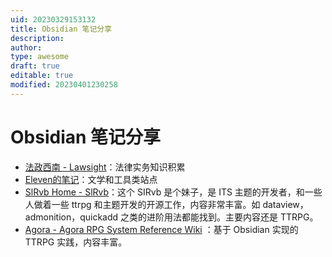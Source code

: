 ```yaml
---
uid: 20230329153132
title: Obsidian 笔记分享
description: 
author: 
type: awesome
draft: true
editable: true
modified: 20230401230258
---
```


# Obsidian 笔记分享

- [法政西南 - Lawsight](https://publish.obsidian.md/wanyulawyer/Lawsight)：法律实务知识积累
- [Eleven的笔记](https://publish.obsidian.md/eleven)：文学和工具类站点
- [SlRvb Home - SlRvb](https://publish.obsidian.md/slrvb/90+Site/SlRvb+Home)：这个 SIRvb 是个妹子，是 ITS 主题的开发者，和一些人做着一些 ttrpg 和主题开发的开源工作，内容非常丰富。如 dataview，admonition，quickadd 之类的进阶用法都能找到。主要内容还是 TTRPG。
- [Agora - Agora RPG System Reference Wiki](https://publish.obsidian.md/agora/Agora) ：基于 Obsidian 实现的 TTRPG 实践，内容丰富。